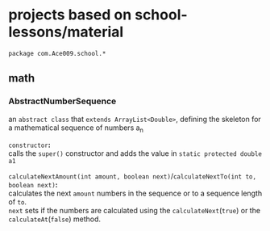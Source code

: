 # projects based on school-lessons/material
`package com.Ace009.school.*`

## math

### AbstractNumberSequence

an `abstract class` that `extends ArrayList<Double>`, defining the skeleton
for a mathematical sequence of numbers a<sub>n</sub>

`constructor`**:**<br/>
calls the `super()` constructor and adds the value in `static protected double a1`

`calculateNextAmount(int amount, boolean next)`/`calculateNextTo(int to, boolean next)`**:**<br/>
calculates the next `amount` numbers in the sequence or to a sequence length of `to`.<br/>
`next` sets if the numbers are calculated using the `calculateNext`(`true`) or the `calculateAt`(`false`) method.
